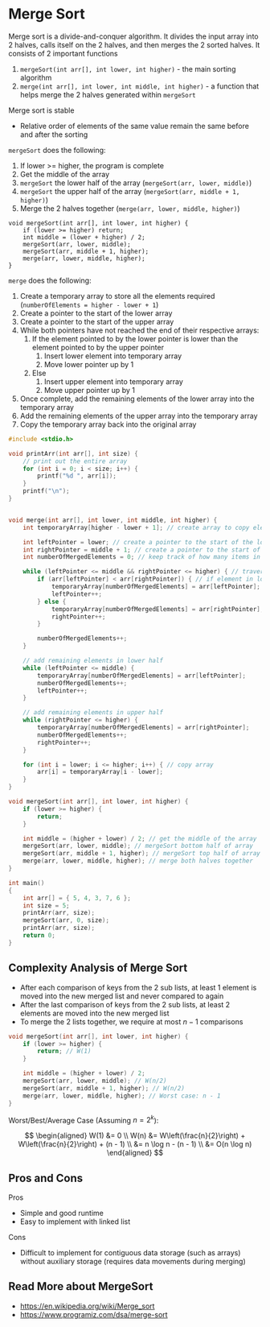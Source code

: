 # Merge Sort

Merge sort is a divide-and-conquer algorithm. It divides the input array into 2 halves, calls itself on the 2 halves, and then merges the 2 sorted halves. It consists of 2 important functions

1. `mergeSort(int arr[], int lower, int higher)` - the main sorting algorithm
2. `merge(int arr[], int lower, int middle, int higher)` - a function that helps merge the 2 halves generated within `mergeSort`

Merge sort is stable
- Relative order of elements of the same value remain the same before and after the sorting

`mergeSort` does the following:
1. If lower >= higher, the program is complete
2. Get the middle of the array
3. `mergeSort` the lower half of the array (`mergeSort(arr, lower, middle)`)
4. `mergeSort` the upper half of the array (`mergeSort(arr, middle + 1, higher)`)
5. Merge the 2 halves together (`merge(arr, lower, middle, higher)`)

```
void mergeSort(int arr[], int lower, int higher) {
    if (lower >= higher) return;
    int middle = (lower + higher) / 2;
    mergeSort(arr, lower, middle);
    mergeSort(arr, middle + 1, higher);
    merge(arr, lower, middle, higher);
}
```

`merge` does the following:
1. Create a temporary array to store all the elements required (`numberOfElements = higher - lower + 1`)
2. Create a pointer to the start of the lower array
3. Create a pointer to the start of the upper array
4. While both pointers have not reached the end of their respective arrays:
    1. If the element pointed to by the lower pointer is lower than the element pointed to by the upper pointer
        1. Insert lower element into temporary array
        2. Move lower pointer up by 1
    2. Else
        1. Insert upper element into temporary array
        2. Move upper pointer up by 1
5. Once complete, add the remaining elements of the lower array into the temporary array
6. Add the remaining elements of the upper array into the temporary array
7. Copy the temporary array back into the original array

```c
#include <stdio.h>

void printArr(int arr[], int size) { 
    // print out the entire array
    for (int i = 0; i < size; i++) {
        printf("%d ", arr[i]);
    }
    printf("\n");
}


void merge(int arr[], int lower, int middle, int higher) {
    int temporaryArray[higher - lower + 1]; // create array to copy elements into

    int leftPointer = lower; // create a pointer to the start of the lower array
    int rightPointer = middle + 1; // create a pointer to the start of the upper array
    int numberOfMergedElements = 0; // keep track of how many items in temporaryArray

    while (leftPointer <= middle && rightPointer <= higher) { // traverse through left and right halves
        if (arr[leftPointer] < arr[rightPointer]) { // if element in lower half smaller
            temporaryArray[numberOfMergedElements] = arr[leftPointer]; // copy to temp array
            leftPointer++;
        } else {
            temporaryArray[numberOfMergedElements] = arr[rightPointer]; // else copy upper half element to temp array
            rightPointer++;
        }

        numberOfMergedElements++;
    }

    // add remaining elements in lower half
    while (leftPointer <= middle) {
        temporaryArray[numberOfMergedElements] = arr[leftPointer];
        numberOfMergedElements++;
        leftPointer++;
    }

    // add remaining elements in upper half
    while (rightPointer <= higher) {
        temporaryArray[numberOfMergedElements] = arr[rightPointer];
        numberOfMergedElements++;
        rightPointer++;
    }

    for (int i = lower; i <= higher; i++) { // copy array
        arr[i] = temporaryArray[i - lower];
    }
}

void mergeSort(int arr[], int lower, int higher) {
    if (lower >= higher) {
        return;
    }

    int middle = (higher + lower) / 2; // get the middle of the array
    mergeSort(arr, lower, middle); // mergeSort bottom half of array
    mergeSort(arr, middle + 1, higher); // mergeSort top half of array
    merge(arr, lower, middle, higher); // merge both halves together
}

int main()
{
    int arr[] = { 5, 4, 3, 7, 6 };
    int size = 5;
    printArr(arr, size);
    mergeSort(arr, 0, size);
    printArr(arr, size);
    return 0;
}
```

## Complexity Analysis of Merge Sort

- After each comparison of keys from the 2 sub lists, at least 1 element is moved into the new merged list and never compared to again
- After the last comparison of keys from the 2 sub lists, at least 2 elements are moved into the new merged list
- To merge the 2 lists together, we require at most $n-1$ comparisons

```c
void mergeSort(int arr[], int lower, int higher) {
    if (lower >= higher) {
        return; // W(1)
    }

    int middle = (higher + lower) / 2;
    mergeSort(arr, lower, middle); // W(n/2)
    mergeSort(arr, middle + 1, higher); // W(n/2)
    merge(arr, lower, middle, higher); // Worst case: n - 1
}
```

Worst/Best/Average Case (Assuming $n = 2^k$):

$$
\begin{aligned}
W(1) &= 0 \\
W(n) &= W\left(\frac{n}{2}\right) + W\left(\frac{n}{2}\right) + (n - 1) \\
&= n \log n - (n - 1) \\
&= O(n \log n)
\end{aligned}
$$

## Pros and Cons

Pros
- Simple and good runtime
- Easy to implement with linked list

Cons
- Difficult to implement for contiguous data storage (such as arrays) without auxiliary storage (requires data movements during merging)


## Read More about MergeSort
- https://en.wikipedia.org/wiki/Merge_sort
- https://www.programiz.com/dsa/merge-sort